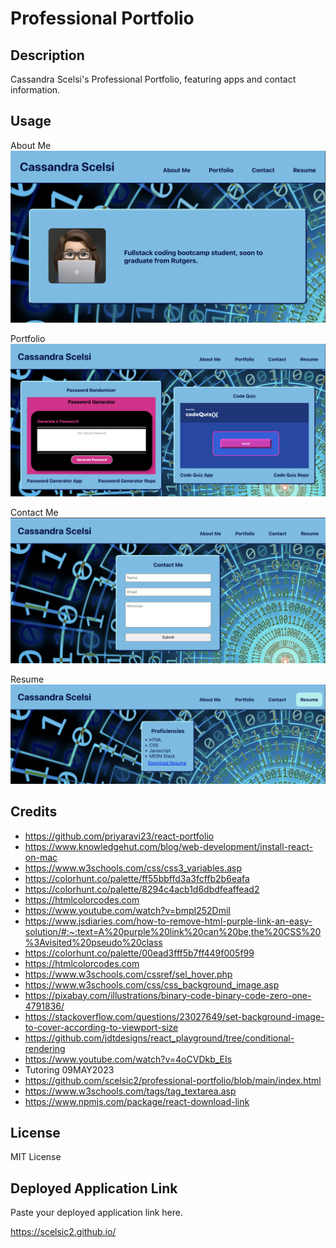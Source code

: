 # Professional Portfolio

## Description

Cassandra Scelsi's Professional Portfolio, featuring apps and contact information.

## Usage

About Me
![about me screenshot](./src/assets/images/s1.png)

Portfolio
![portfolio me screenshot](./src/assets/images/s2.png)

Contact Me
![contact me screenshot](./src/assets/images/s3.png)

Resume
![resume me screenshot](./src/assets/images/s4.png)


## Credits

- https://github.com/priyaravi23/react-portfolio
- https://www.knowledgehut.com/blog/web-development/install-react-on-mac
- https://www.w3schools.com/css/css3_variables.asp
- https://colorhunt.co/palette/ff55bbffd3a3fcffb2b6eafa
- https://colorhunt.co/palette/8294c4acb1d6dbdfeaffead2
- https://htmlcolorcodes.com
- https://www.youtube.com/watch?v=bmpI252DmiI
- https://www.jsdiaries.com/how-to-remove-html-purple-link-an-easy-solution/#:~:text=A%20purple%20link%20can%20be,the%20CSS%20%3Avisited%20pseudo%20class
- https://colorhunt.co/palette/00ead3fff5b7ff449f005f99
- https://htmlcolorcodes.com
- https://www.w3schools.com/cssref/sel_hover.php
- https://www.w3schools.com/css/css_background_image.asp
- https://pixabay.com/illustrations/binary-code-binary-code-zero-one-4791836/
- https://stackoverflow.com/questions/23027649/set-background-image-to-cover-according-to-viewport-size
- https://github.com/jdtdesigns/react_playground/tree/conditional-rendering
- https://www.youtube.com/watch?v=4oCVDkb_EIs
- Tutoring 09MAY2023
- https://github.com/scelsic2/professional-portfolio/blob/main/index.html
- https://www.w3schools.com/tags/tag_textarea.asp
- https://www.npmjs.com/package/react-download-link

## License

MIT License

## Deployed Application Link

Paste your deployed application link here.

https://scelsic2.github.io/
